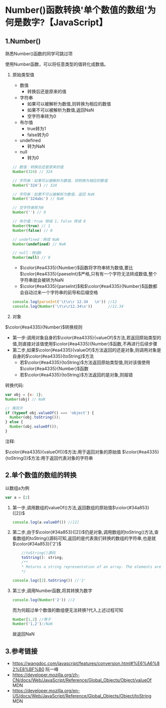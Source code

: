 # Number()函数转换'单个数值的数组'为何是数字?【JavaScript】

## 1.Number()

熟悉Number()函数的同学可跳过项

使用Number函数，可以将任意类型的值转化成数值。

1. 原始类型值

    - 数值
      - 转换后还是原来的值
    - 字符串
      - 如果可以被解析为数值,则转换为相应的数值
      - 如果不可以被解析为数值,返回NaN
      - 空字符串转为0
    - 布尔值
      - true转为1
      - false转为0
    - undefined
      - 转为NaN
    - null
      - 转为0

    ```js
    // 数值：转换后还是原来的值
    Number(324) // 324

    // 字符串：如果可以被解析为数值，则转换为相应的数值
    Number('324') // 324

    // 字符串：如果不可以被解析为数值，返回 NaN
    Number('324abc') // NaN

    // 空字符串转为0
    Number('') // 0

    // 布尔值：true 转成 1，false 转成 0
    Number(true) // 1
    Number(false) // 0

    // undefined：转成 NaN
    Number(undefined) // NaN

    // null：转成0
    Number(null) // 0
    ```

    - $\color{#ea4335}{Number}$函数将字符串转为数值,要比$\color{#ea4335}{paeseInt}$严格,只有有一个字符无法转成数值,整个字符串就会被转为NaN
    - $\color{#ea4335}{parseInt}$和$\color{#ea4335}{Number}$函数都会自动过来一个字符串的前导和后缀空格

    ```js
    console.log(parseInt('\t\v\r 12.34   \n')) //12
    console.log(Number('\t\v\r12.34\n'))       //12.34
    ```

2. 对象

$\color{#ea4335}{Number}$转换规则

- 第一步:调用对象自身的$\color{#ea4335}{valueOf}$方法,若返回原始类型的值,则直接对该值使用$\color{#ea4335}{Number}$函数,不再进行后续步骤
- 第二步,如果$\color{#ea4335}{valueOf}$方法返回的还是对象,则调用对象是自身的$\color{#ea4335}{toString}$方法
  - 若$\color{#ea4335}{toString}$方法返回原始类型值,则对该值使用$\color{#ea4335}{Number}$函数
  - 若$\color{#ea4335}{toString}$方法返回的是对象,则报错

转换代码:

```js
var obj = {x: 1};
Number(obj) // NaN

// 等同于
if (typeof obj.valueOf() === 'object') {
  Number(obj.toString());
} else {
  Number(obj.valueOf());
}
```

注释:

$\color{#ea4335}{valueOf()}$方法:用于返回对象的原始值
$\color{#ea4335}{toString()}$方法:用于返回代表对象的字符串

## 2.单个数值的数组的转换

以数组a为例

```js
var a = [2]
```

1. 第一步,调用数组的valueOf()方法,返回数组的原始值$\color{#34a853}{[2]}$

    ```js
    console.log(a.valueOf()) //[2]
    ```

2. 第二步,由于$\color{#34a853}{[2]}$仍是对象,调用数组的toString()方法,查看数组的toString()源码可知,返回的是代表我们转换的数组的字符串,也是就$\color{#34a853}{'2'}$

    ```js
        //toString()源码
        toString(): string;
        /**
        * Returns a string representation of an array. The elements are converted to string using their toLocaleString methods.
        */
    ```

    ```js
    console.log([2].toString()) //'2'
    ```

3. 第三步,调用Number函数,将其转换为数字

    ```js
    console.log(Number('2')) //2
    ```

    而为何超过单个数值的数组便无法转换?代入上述过程可知

    ```js
    Number[1,2] //等于
    Number('1,2')//NaN
    ```

    故返回NaN

## 3.参考链接

- <https://wangdoc.com/javascript/features/conversion.html#%E6%A6%82%E8%BF%B0> 阮一峰
- <https://developer.mozilla.org/zh-CN/docs/Web/JavaScript/Reference/Global_Objects/Object/valueOf> MDN
- <https://developer.mozilla.org/en-US/docs/Web/JavaScript/Reference/Global_Objects/Object/toString> MDN
